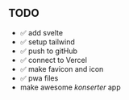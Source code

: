 ## TODO

- ✅ add svelte
- ✅ setup tailwind
- ✅ push to gitHub
- ✅ connect to Vercel
- ✅ make favicon and icon
- ✅ pwa files
- make awesome *konserter* app

